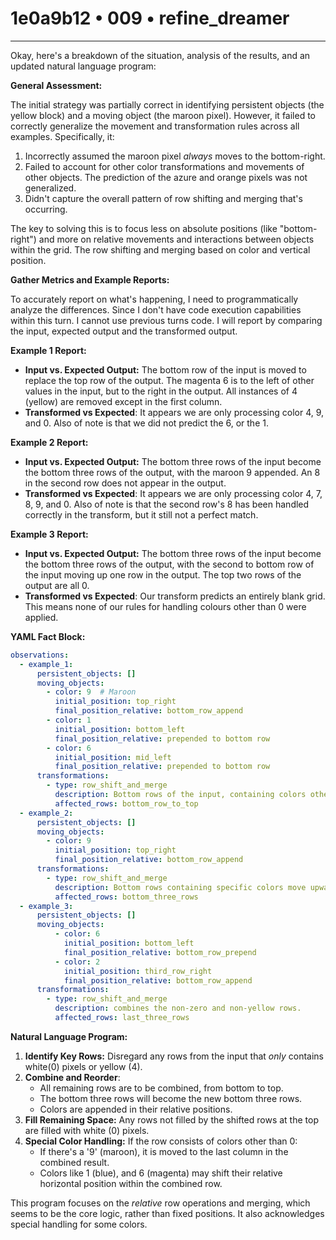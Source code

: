 # 1e0a9b12 • 009 • refine_dreamer

---
Okay, here's a breakdown of the situation, analysis of the results, and an updated natural language program:

**General Assessment:**

The initial strategy was partially correct in identifying persistent objects (the yellow block) and a moving object (the maroon pixel). However, it failed to correctly generalize the movement and transformation rules across all examples. Specifically, it:

1.  Incorrectly assumed the maroon pixel *always* moves to the bottom-right.
2.  Failed to account for other color transformations and movements of other objects. The prediction of the azure and orange pixels was not generalized.
3.  Didn't capture the overall pattern of row shifting and merging that's occurring.

The key to solving this is to focus less on absolute positions (like "bottom-right") and more on relative movements and interactions between objects within the grid. The row shifting and merging based on color and vertical position.

**Gather Metrics and Example Reports:**

To accurately report on what's happening, I need to programmatically analyze the differences. Since I don't have code execution capabilities within this turn. I cannot use previous turns code. I will report by comparing the input, expected output and the transformed output.

**Example 1 Report:**

*   **Input vs. Expected Output:** The bottom row of the input is moved to replace the top row of the output. The magenta 6 is to the left of other values in the input, but to the right in the output. All instances of 4 (yellow) are removed except in the first column.
*	**Transformed vs Expected**: It appears we are only processing color 4, 9, and 0. Also of note is that we did not predict the 6, or the 1.

**Example 2 Report:**

*   **Input vs. Expected Output:** The bottom three rows of the input become the bottom three rows of the output, with the maroon 9 appended. An 8 in the second row does not appear in the output.
*	**Transformed vs Expected**: It appears we are only processing color 4, 7, 8, 9, and 0. Also of note is that the second row's 8 has been handled correctly in the transform, but it still not a perfect match.

**Example 3 Report:**

*   **Input vs. Expected Output:** The bottom three rows of the input become the bottom three rows of the output, with the second to bottom row of the input moving up one row in the output. The top two rows of the output are all 0.
*	**Transformed vs Expected**: Our transform predicts an entirely blank grid. This means none of our rules for handling colours other than 0 were applied.

**YAML Fact Block:**

```yaml
observations:
  - example_1:
      persistent_objects: []
      moving_objects:
        - color: 9  # Maroon
          initial_position: top_right
          final_position_relative: bottom_row_append
        - color: 1
          initial_position: bottom_left
          final_position_relative: prepended to bottom row
        - color: 6
          initial_position: mid_left
          final_position_relative: prepended to bottom row
      transformations:
        - type: row_shift_and_merge
          description: Bottom rows of the input, containing colors other than 0 or the initial yellow, replace existing rows, moving up and merging by appending.
          affected_rows: bottom_row_to_top
  - example_2:
      persistent_objects: []
      moving_objects:
        - color: 9
          initial_position: top_right
          final_position_relative: bottom_row_append
      transformations:
        - type: row_shift_and_merge
          description: Bottom rows containing specific colors move upwards, replacing existing rows, with the final row appending elements.
          affected_rows: bottom_three_rows
  - example_3:
      persistent_objects: []
      moving_objects:
          - color: 6
            initial_position: bottom_left
            final_position_relative: bottom_row_prepend
          - color: 2
            initial_position: third_row_right
            final_position_relative: bottom_row_append
      transformations:
        - type: row_shift_and_merge
          description: combines the non-zero and non-yellow rows.
          affected_rows: last_three_rows
```

**Natural Language Program:**

1.  **Identify Key Rows:** Disregard any rows from the input that *only* contains white(0) pixels or yellow (4).
2.  **Combine and Reorder**:
    *   All remaining rows are to be combined, from bottom to top.
    *   The bottom three rows will become the new bottom three rows.
    *  Colors are appended in their relative positions.
3.  **Fill Remaining Space:** Any rows not filled by the shifted rows at the top are filled with white (0) pixels.
4. **Special Color Handling:** If the row consists of colors other than 0:
    * If there's a '9' (maroon), it is moved to the last column in the combined result.
    * Colors like 1 (blue), and 6 (magenta) may shift their relative horizontal position within the combined row.

This program focuses on the *relative* row operations and merging, which seems to be the core logic, rather than fixed positions. It also acknowledges special handling for some colors.

